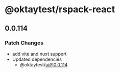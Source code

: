 # @oktaytest/rspack-react

## 0.0.114

### Patch Changes

- add vite and nuxt support
- Updated dependencies
  - @oktaytest/ui@0.0.114
